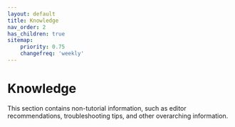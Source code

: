 ```yaml
---
layout: default
title: Knowledge
nav_order: 2
has_children: true
sitemap:
    priority: 0.75
    changefreq: 'weekly'
---
```


# Knowledge 

This section contains non-tutorial information, such as editor recommendations, troubleshooting tips, and other overarching information.